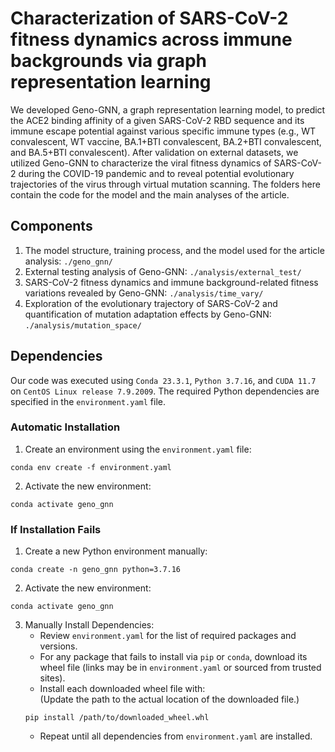 # Characterization of SARS-CoV-2 fitness dynamics across immune backgrounds via graph representation learning
We developed Geno-GNN, a graph representation learning model, to predict the ACE2 binding affinity of a given SARS-CoV-2 RBD sequence and its immune escape potential against various specific immune types (e.g., WT convalescent, WT vaccine, BA.1+BTI convalescent, BA.2+BTI convalescent, and BA.5+BTI convalescent). After validation on external datasets, we utilized Geno-GNN to characterize the viral fitness dynamics of SARS-CoV-2 during the COVID-19 pandemic and to reveal potential evolutionary trajectories of the virus through virtual mutation scanning. The folders here contain the code for the model and the main analyses of the article.
## Components
1. The model structure, training process, and the model used for the article analysis: `./geno_gnn/`
2. External testing analysis of Geno-GNN: `./analysis/external_test/`
3. SARS-CoV-2 fitness dynamics and immune background-related fitness variations revealed by Geno-GNN: `./analysis/time_vary/`
4. Exploration of the evolutionary trajectory of SARS-CoV-2 and quantification of mutation adaptation effects by Geno-GNN: `./analysis/mutation_space/`
## Dependencies
Our code was executed using `Conda 23.3.1`, `Python 3.7.16`, and `CUDA 11.7` on `CentOS Linux release 7.9.2009`. The required Python dependencies are specified in the `environment.yaml` file.
### Automatic Installation
1. Create an environment using the `environment.yaml` file:
```
conda env create -f environment.yaml
```
2. Activate the new environment:
```
conda activate geno_gnn
```
### If Installation Fails
1. Create a new Python environment manually:
```
conda create -n geno_gnn python=3.7.16
```
2. Activate the new environment:
```
conda activate geno_gnn
```
3. Manually Install Dependencies:
   - Review `environment.yaml` for the list of required packages and versions.
   - For any package that fails to install via `pip` or `conda`, download its wheel file (links may be in `environment.yaml` or sourced from trusted sites).
   - Install each downloaded wheel file with:</br>
     (Update the path to the actual location of the downloaded file.)
   ```
   pip install /path/to/downloaded_wheel.whl
   ```
   - Repeat until all dependencies from `environment.yaml` are installed.
